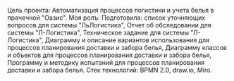 Цель проекта: Автоматизация процессов логистики и учета белья в прачечной "Оазис".
Моя ролъ: Подготовила: список уточняющих вопросов для системы "ЛьЛогистика", Отчет об обследовании для системы "Л-Логистика", Техническое задание для системы "Л-Логистика", Диаграмму и описание вариантов использования для процессов планирования доставки и забора белья, Диаграмму классов и объектов для процессов планирования доставки и забора белья, Программу и методику испытаний для процессов планирования доставки и забора белья. 
Стек технологий: BPMN 2.0, draw.io, Miro.
